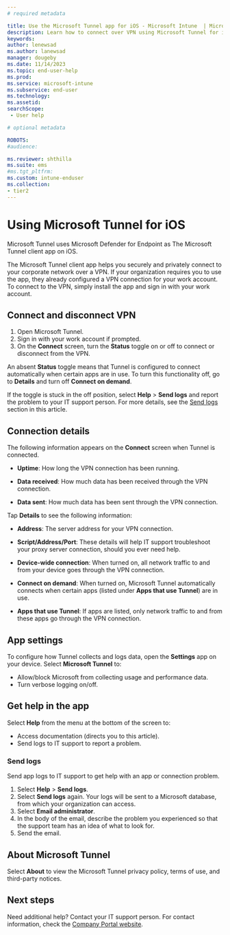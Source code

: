 ```yaml
---
# required metadata

title: Use the Microsoft Tunnel app for iOS - Microsoft Intune  | Microsoft Docs
description: Learn how to connect over VPN using Microsoft Tunnel for iOS.
keywords:
author: lenewsad
ms.author: lanewsad
manager: dougeby
ms.date: 11/14/2023
ms.topic: end-user-help
ms.prod:
ms.service: microsoft-intune
ms.subservice: end-user
ms.technology:
ms.assetid: 
searchScope:
 - User help

# optional metadata

ROBOTS:  
#audience:

ms.reviewer: shthilla
ms.suite: ems
#ms.tgt_pltfrm:
ms.custom: intune-enduser
ms.collection:
- tier2
---
```



# Using Microsoft Tunnel for iOS  

Microsoft Tunnel uses Microsoft Defender for Endpoint as The Microsoft Tunnel client app on iOS.

The Microsoft Tunnel client app helps you securely and privately connect to your corporate network over a VPN. If your organization requires you to use the app, they already configured a VPN connection for your work account. To connect to the VPN, simply install the app and sign in with your work account.

## Connect and disconnect VPN

1. Open Microsoft Tunnel.
2. Sign in with your work account if prompted.
3. On the **Connect** screen, turn the **Status** toggle on or off to connect or disconnect from the VPN.

An absent **Status** toggle means that Tunnel is configured to connect automatically when certain apps are in use. To turn this functionality off, go to **Details** and turn off **Connect on demand**.

If the toggle is stuck in the off position, select **Help** > **Send logs** and report the problem to your IT support person. For more details, see the [Send logs](use-microsoft-tunnel-ios.md#send-logs) section in this article.

## Connection details

The following information appears on the **Connect** screen when Tunnel is connected.

* **Uptime**: How long the VPN connection has been running.

* **Data received**: How much data has been received through the VPN connection.

* **Data sent**: How much data has been sent through the VPN connection.

Tap **Details** to see the following information:

* **Address**: The server address for your VPN connection.

* **Script/Address/Port**: These details will help IT support troubleshoot your proxy server connection, should you ever need help.

* **Device-wide connection**: When turned on, all network traffic to and from your device goes through the VPN connection.

* **Connect on demand**: When turned on, Microsoft Tunnel automatically connects when certain apps (listed under **Apps that use Tunnel**) are in use.

* **Apps that use Tunnel**: If apps are listed, only network traffic to and from these apps go through the VPN connection.

## App settings

To configure how Tunnel collects and logs data, open the **Settings** app on your device. Select **Microsoft Tunnel** to:

* Allow/block Microsoft from collecting usage and performance data.
* Turn verbose logging on/off.

## Get help in the app

Select **Help** from the menu at the bottom of the screen to:

* Access documentation (directs you to this article).
* Send logs to IT support to report a problem.

### Send logs

Send app logs to IT support to get help with an app or connection problem.

1. Select **Help** > **Send logs**.
2. Select **Send logs** again. Your logs will be sent to a Microsoft database, from which your organization can access.
3. Select **Email administrator**.
4. In the body of the email, describe the problem you experienced so that the support team has an idea of what to look for.
5. Send the email.

## About Microsoft Tunnel

Select **About** to view the Microsoft Tunnel privacy policy, terms of use, and third-party notices.

## Next steps

Need additional help? Contact your IT support person. For contact information, check the [Company Portal website](https://go.microsoft.com/fwlink/?linkid=2010980).
